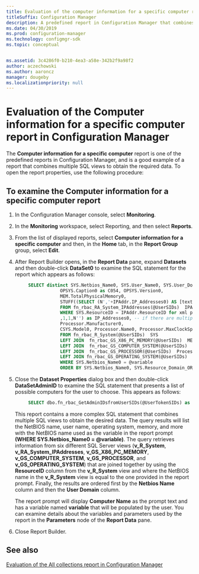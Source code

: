 ```yaml
---
title: Evaluation of the computer information for a specific computer report
titleSuffix: Configuration Manager
description: A predefined report in Configuration Manager that combines multiple SQL views to obtain the required data.
ms.date: 04/30/2019
ms.prod: configuration-manager
ms.technology: configmgr-sdk
ms.topic: conceptual


ms.assetid: 3c4286f0-b210-4ea3-a58e-342b2f9a98f2
author: aczechowski
ms.author: aaroncz
manager: dougeby
ms.localizationpriority: null
---
```


# Evaluation of the Computer information for a specific computer report in Configuration Manager

The **Computer information for a specific computer** report is one of the predefined reports in Configuration Manager, and is a good example of a report that combines multiple SQL views to obtain the required data. To open the report properties, use the following procedure:

## To examine the Computer information for a specific computer report

1. In the Configuration Manager console, select **Monitoring**.
1. In the **Monitoring** workspace, select Reporting, and then select **Reports**.
1. From the list of displayed reports, select **Computer information for a specific computer** and then, in the **Home** tab, in the **Report Group** group, select **Edit**.
1. After Report Builder opens, in the **Report Data** pane, expand **Datasets** and then double-click **DataSet0** to examine the SQL statement for the report which appears as follows:
    
   ```sql
        SELECT distinct SYS.Netbios_Name0, SYS.User_Name0, SYS.User_Domain0,  SYS.Resource_Domain_OR_Workgr0,
                    OPSYS.Caption0 as C054, OPSYS.Version0,
                    MEM.TotalPhysicalMemory0,
                    STUFF((SELECT (N','+IPAddr.IP_Addresses0) AS [text()]
                    FROM fn_rbac_RA_System_IPAddresses(@UserSIDs)  IPAddr
                    WHERE SYS.ResourceID = IPAddr.ResourceID for xml path(N''))
                    ,1,1,N'') as IP_Addresses0, -- if there are multiple IP address then combine them together
                    Processor.Manufacturer0,
                    CSYS.Model0, Processor.Name0, Processor.MaxClockSpeed0, SYS.Is_AOAC_Capable0
                    FROM fn_rbac_R_System(@UserSIDs)  SYS
                    LEFT JOIN  fn_rbac_GS_X86_PC_MEMORY(@UserSIDs)  MEM on SYS.ResourceID = MEM.ResourceID
                    LEFT JOIN  fn_rbac_GS_COMPUTER_SYSTEM(@UserSIDs)  CSYS on SYS.ResourceID = CSYS.ResourceID
                    LEFT JOIN  fn_rbac_GS_PROCESSOR(@UserSIDs)  Processor  on Processor.ResourceID = SYS.ResourceID
                    LEFT JOIN fn_rbac_GS_OPERATING_SYSTEM(@UserSIDs)  OPSYS on SYS.ResourceID=OPSYS.ResourceID
                    WHERE SYS.Netbios_Name0 = @variable
                    ORDER BY SYS.Netbios_Name0, SYS.Resource_Domain_OR_Workgr0
   ```

1. Close the **Dataset Properties** dialog box and then double-click **DataSetAdminID** to examine the SQL statement that presents a list of possible computers for the user to choose. This appears as follows:
    
   ```sql
        SELECT dbo.fn_rbac_GetAdminIDsfromUserSIDs(@UserTokenSIDs) as userSIDs
   ```
   
   This report contains a more complex SQL statement that combines multiple SQL views to obtain the desired data. The query results will list the NetBIOS name, user name, operating system, memory, and more with the NetBIOS name used as the variable in the report prompt **(WHERE SYS.Netbios_Name0 = @variable)**. The query retrieves information from six different SQL Server views (**v_R_System**, **v_RA_System_IPAddresses**, **v_GS_X86_PC_MEMORY**, **v_GS_COMPUTER_SYSTEM**, **v_GS_PROCESSOR**, and **v_GS_OPERATING_SYSTEM**) that are joined together by using the **ResourceID** column from the **v_R_System** view and where the NetBIOS name in the **v_R_System** view is equal to the one provided in the report prompt. Finally, the results are ordered first by the **Netbios Name** column and then the **User Domain** column.

   The report prompt will display **Computer Name** as the prompt text and has a variable named **variable** that will be populated by the user. You can examine details about the variables and parameters used by the report in the **Parameters** node of the **Report Data** pane.
1. Close Report Builder.

## See also

[Evaluation of the All collections report in Configuration Manager](evaluation-all-collections-report-configuration-manager.md)  

